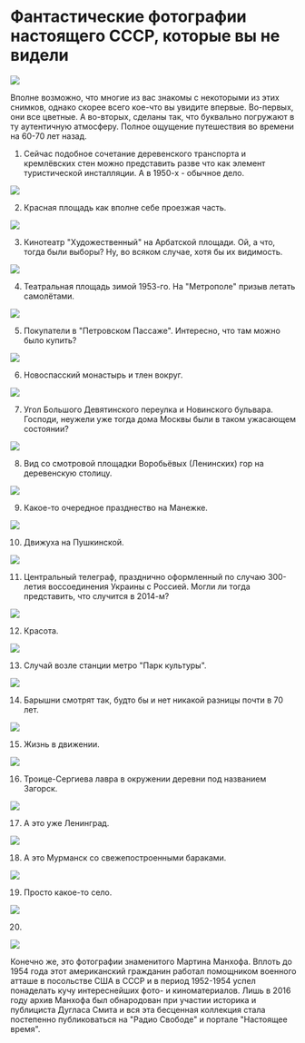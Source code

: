 # Фантастические фотографии настоящего СССР, которые вы не видели

![](./images/4103484_original.jpg)

Вполне возможно, что многие из вас знакомы с некоторыми из этих снимков, однако скорее всего кое-что вы увидите впервые. Во-первых, они все цветные. А во-вторых, сделаны так, что буквально погружают в ту аутентичную атмосферу. Полное ощущение путешествия во времени на 60-70 лет назад.

1. Сейчас подобное сочетание деревенского транспорта и кремлёвских стен можно представить разве что как элемент туристической инсталляции. А в 1950-х - обычное дело.

![](./images/4103694_original.jpg)

2. Красная площадь как вполне себе проезжая часть.

![](./images/4104067_original.jpg)


3. Кинотеатр "Художественный" на Арбатской площади. Ой, а что, тогда были выборы? Ну, во всяком случае, хотя бы их видимость.

![](./images/4104703_original.jpg)

4. Театральная площадь зимой 1953-го. На "Метрополе" призыв летать самолётами.

![](./images/4104926_original.jpg)

5. Покупатели в "Петровском Пассаже". Интересно, что там можно было купить?

![](./images/4105207_original.jpg)

6. Новоспасский монастырь и тлен вокруг.

![](./images/4105270_original.jpg)

7. Угол Большого Девятинского переулка и Новинского бульвара. Господи, неужели уже тогда дома Москвы были в таком ужасающем состоянии?

![](./images/4105552_original.jpg)

8. Вид со смотровой площадки Воробьёвых (Ленинских) гор на деревенскую столицу.

![](./images/4105921_original.jpg)

9. Какое-то очередное празднество на Манежке.

![](./images/4106122_original.jpg)

10. Движуха на Пушкинской.

![](./images/4106253_original.jpg)

11. Центральный телеграф, празднично оформленный по случаю 300-летия воссоединения Украины с Россией. Могли ли тогда представить, что случится в 2014-м?

![](./images/4106605_original.jpg)

12. Красота.

![](./images/4106984_original.jpg)

13. Случай возле станции метро "Парк культуры".

![](./images/4107218_original.jpg)

14. Барышни смотрят так, будто бы и нет никакой разницы почти в 70 лет.

![](./images/4107486_original.jpg)

15. Жизнь в движении.

![](./images/4107591_original.jpg)

16. Троице-Сергиева лавра в окружении деревни под названием Загорск.

![](./images/4107859_original.jpg)

17. А это уже Ленинград.

![](./images/4108252_original.jpg)

18. А это Мурманск со свежепостроенными бараками.

![](./images/4108452_original.jpg)

19. Просто какое-то село.

![](./images/4108583_original.jpg)

20.

![](./images/4108983_original.jpg)

Конечно же, это фотографии знаменитого Мартина Манхофа. Вплоть до 1954 года этот американский гражданин работал помощником военного атташе в посольстве США в СССР и в период 1952-1954 успел понаделать кучу интереснейших фото- и киноматериалов. Лишь в 2016 году архив Манхофа был обнародован при участии историка и публициста Дугласа Смита и вся эта бесценная коллекция стала постепенно публиковаться на "Радио Свободе" и портале "Настоящее время".
